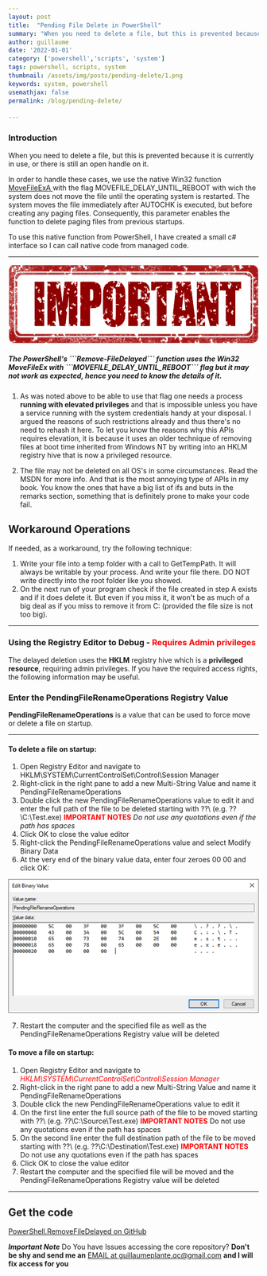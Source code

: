 ```yaml
---
layout: post
title:  "Pending File Delete in PowerShell"
summary: "When you need to delete a file, but this is prevented because it is currently in use"
author: guillaume
date: '2022-01-01'
category: ['powershell','scripts', 'system']
tags: powershell, scripts, system
thumbnail: /assets/img/posts/pending-delete/1.png
keywords: system, powershell
usemathjax: false
permalink: /blog/pending-delete/

---
```


### Introduction </h3>

When you need to delete a file, but this is prevented because it is currently in use, or there is still an open handle on it.

In order to handle these cases, we use the native Win32 function [MoveFileExA ](https://learn.microsoft.com/en-us/windows/win32/api/winbase/nf-winbase-movefileexa) with 
the flag MOVEFILE_DELAY_UNTIL_REBOOT with wich the system does not move the file until the operating system is restarted. The system moves the file immediately after AUTOCHK is executed, but before creating any paging files. Consequently, this parameter enables the function to delete paging files from previous startups.

To use this native function from PowerShell, I have created a small c# interface so I can call native code from managed code.

---------------------------------------------------------------------------------------------------------




<center>
<img src="/assets/img/posts/pending-delete/important.png" alt="important" style="height: 160px; width:605px;"/>
</center>
<h5> 
The PowerShell's ```Remove-FileDelayed``` function uses the Win32 MoveFileEx with ```MOVEFILE_DELAY_UNTIL_REBOOT``` flag but it may not work
as expected, hence you need to know the details of it.</h5>



1. As was noted above to be able to use that flag one needs a process **running with elevated privileges** and that is impossible unless you have a service running with the system credentials handy at your disposal. I argued the reasons of such restrictions already and thus there's no need to rehash it here. To let you know the reasons why this APIs requires elevation, it is because it uses an older technique of removing files at boot time inherited from Windows NT by writing into an HKLM registry hive that is now a privileged resource.

2. The file may not be deleted on all OS's in some circumstances. Read the MSDN for more info. And that is the most annoying type of APIs in my book. You know the ones that have a big list of ifs and buts in the remarks section, something that is definitely prone to make your code fail.



## Workaround Operations

If needed, as a workaround, try the following technique:

1. Write your file into a temp folder with a call to GetTempPath. It will always be writable by your process. And write your file there. DO NOT write directly into the root folder like you showed.
2. On the next run of your program check if the file created in step A exists and if it does delete it. But even if you miss it, it won't be as much of a big deal as if you miss to remove it from C: (provided the file size is not too big).

--------------------------------------------------------------------------------------------------------



### Using the Registry Editor to Debug - <span style="color:red">**Requires Admin privileges**</span>

The delayed deletion uses the __HKLM__ registry hive which is a **privileged resource**, requiring admin privileges. If you have the required access rights, the following information may be useful.



### Enter the PendingFileRenameOperations Registry Value

**PendingFileRenameOperations** is a value that can be used to force move or delete a file on startup.



--------------------------------------------------------------------------------------------------------


#### To delete a file on startup:

1. Open Registry Editor and navigate to HKLM\SYSTEM\CurrentControlSet\Control\Session Manager
2. Right-click in the right pane to add a new Multi-String Value and name it PendingFileRenameOperations
3. Double click the new PendingFileRenameOperations value to edit it and enter the full path of the file to be deleted starting with \??\ (e.g. \??\C:\Test.exe)
 <span style="color:red">**IMPORTANT NOTES**</span> _Do not use any quotations even if the path has spaces_
4. Click OK to close the value editor
5. Right-click the PendingFileRenameOperations value and select Modify Binary Data
6. At the very end of the binary value data, enter four zeroes 00 00 and click OK:

![pendingopbinarydata](https://raw.githubusercontent.com/arsscriptum/PowerShell.RemoveFileDelayed/main/img/pendingopbinarydata.png)

7. Restart the computer and the specified file as well as the PendingFileRenameOperations Registry value will be deleted

#### To move a file on startup:

1. Open Registry Editor and navigate to <span style="color:red">*HKLM\SYSTEM\CurrentControlSet\Control\Session Manager*</span>
2. Right-click in the right pane to add a new Multi-String Value and name it PendingFileRenameOperations
3. Double click the new PendingFileRenameOperations value to edit it
4. On the first line enter the full source path of the file to be moved starting with \??\ (e.g. \??\C:\Source\Test.exe)
 <span style="color:red">**IMPORTANT NOTES**</span> Do not use any quotations even if the path has spaces
5. On the second line enter the full destination path of the file to be moved starting with \??\ (e.g. \??\C:\Destination\Test.exe)
  <span style="color:red">**IMPORTANT NOTES**</span> Do not use any quotations even if the path has spaces
6. Click OK to close the value editor
7. Restart the computer and the specified file will be moved and the PendingFileRenameOperations Registry value will be deleted

--------------------------------------------------------------------------------------------------------

## Get the code 

[PowerShell.RemoveFileDelayed on GitHub](https://github.com/arsscriptum/PowerShell.RemoveFileDelayed)

***Important Note*** Do You have Issues accessing the core repository? **Don't be shy and send me an** [EMAIL at guillaumeplante.qc@gmail.com](mailto:guillaumeplante.qc@gmail.com) **and I will fix access for you**